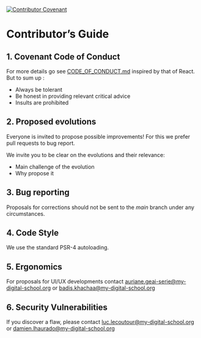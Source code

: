 [![Contributor Covenant](https://img.shields.io/badge/Contributor%20Covenant-2.1-4baaaa.svg)](CODE_OF_CONDUCT.md)
# Contributor’s Guide

## 1. Covenant Code of Conduct
For more details go see <a href="https://github.com/bref1306/open_source_project/blob/main/CODE_OF_CONDUCT.md" target="_blank">CODE_OF_CONDUCT.md</a> inspired by that of React.
But to sum up :  
- Always be tolerant
- Be honest in providing relevant critical advice
- Insults are prohibited

## 2. Proposed evolutions

Everyone is invited to propose possible improvements!
For this we prefer pull requests to bug report.

We invite you to be clear on the evolutions and their relevance:
- Main challenge of the evolution
- Why propose it

## 3. Bug reporting

Proposals for corrections should not be sent to the *main* branch under any circumstances.

## 4. Code Style

We use the standard PSR-4 autoloading.

## 5. Ergonomics

For proposals for UI/UX developments contact <a mailto="auriane.geai-serie@my-digital-school.org">auriane.geai-serie@my-digital-school.org</a> or <a mailto="badis.khachaa@my-digital-school.org">badis.khachaa@my-digital-school.org</a>

## 6. Security Vulnerabilities

If you discover a flaw, please contact <a mailto="luc.lecoutour@my-digital-school.org">luc.lecoutour@my-digital-school.org</a> or <a mailto="damien.lhaurado@my-digital-school.org">damien.lhaurado@my-digital-school.org</a>
